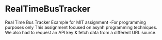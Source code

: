 # RealTimeBusTracker
Real Time Bus Tracker Example for MIT assignment -For programming purposes only
This assignment focused on asynh programming techniques.
We also had to request an API key & fetch data from a different URL source.
